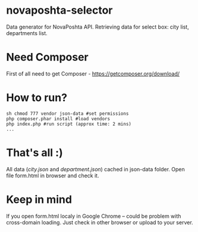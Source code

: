 novaposhta-selector
===================

Data generator for NovaPoshta API. Retrieving data for select box: city list, departments list.

# Need Composer
First of all need to get Composer - https://getcomposer.org/download/


# How to run?
```
sh chmod 777 vendor json-data #set permissions
php composer.phar install #load vendors
php index.php #run script (approx time: 2 mins)
...
```

# That's all :)
All data (_city.json_ and _department.json_) cached in json-data folder.
Open file form.html in browser and check it.


# Keep in mind
If you open form.html localy in Google Chrome – could be problem with cross-domain loading.
Just check in other browser or upload to your server.